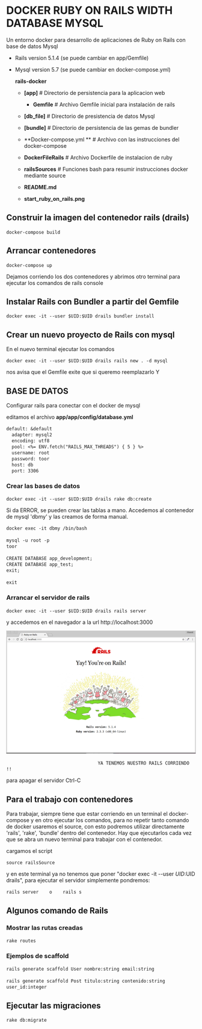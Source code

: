 # DOCKER RUBY ON RAILS WIDTH DATABASE MYSQL

Un entorno docker para desarrollo de aplicaciones de Ruby on Rails con base de datos Mysql
- Rails version 5.1.4 (se puede cambiar en app/Gemfile)
- Mysql version 5.7 (se puede cambiar en docker-compose.yml)

    **rails-docker**

    - **[app]**                    # Directorio de persistencia para la aplicacion web   
        - **Gemfile**              # Archivo Gemfile inicial para instalación de rails

    - **[db_file]**                # Directorio de presistencia de datos Mysql

    - **[bundle]**                 # Directorio de persistencia de las gemas de bundler

    - **Docker-compose.yml **      # Archivo con las instrucciones del docker-compose
    - **DockerFileRails**          # Archivo Dockerfile de instalacion de ruby
    - **railsSources**             # Funciones bash para resumir instrucciones docker mediante source  
    - **README.md**
    - **start_ruby_on_rails.png**


## Construir la imagen del contenedor rails (drails)

    docker-compose build

## Arrancar contenedores

    docker-compose up

Dejamos corriendo los dos contenedores y abrimos otro terminal para ejecutar los comandos de rails console

## Instalar Rails con Bundler a partir del Gemfile

    docker exec -it --user $UID:$UID drails bundler install

## Crear un nuevo proyecto de Rails con mysql

En el nuevo terminal ejecutar los comandos

    docker exec -it --user $UID:$UID drails rails new . -d mysql

nos avisa que el Gemfile exite que si queremo reemplazarlo Y

## BASE DE DATOS

Configurar rails para conectar con el docker de mysql

editamos el archivo **app/app/config/database.yml**

    default: &default
      adapter: mysql2
      encoding: utf8
      pool: <%= ENV.fetch("RAILS_MAX_THREADS") { 5 } %>
      username: root
      password: toor
      host: db
      port: 3306

### Crear las bases de datos

    docker exec -it --user $UID:$UID drails rake db:create

Si da ERROR, se pueden crear las tablas a mano. Accedemos al contenedor de mysql 'dbmy' y las creamos de forma manual.


    docker exec -it dbmy /bin/bash

    mysql -u root -p
    toor

    CREATE DATABASE app_development;
    CREATE DATABASE app_test;
    exit;

    exit

### Arrancar el servidor de rails

    docker exec -it --user $UID:$UID drails rails server

y accedemos en el navegador a la url http://localhost:3000

![start_ruby_on_rails](start_ruby_on_rails.png)


                                      YA TENEMOS NUESTRO RAILS CORRIENDO !!


para apagar el servidor Ctrl-C

## Para el trabajo con contenedores

Para trabajar, siempre tiene que estar corriendo en un terminal el docker-compose y en otro ejecutar los comandos, para no repetir tanto comando de docker usaremos el source, con esto podremos utilizar directamente 'rails', 'rake', 'bundle' dentro del contenedor. Hay que ejecutarlos cada vez que se abra un nuevo terminal para trabajar con el contenedor.

cargamos el script 

    source railsSource

y en este terminal ya no tenemos que poner "docker exec -it --user $UID:$UID drails", para ejecutar el servidor simplemente pondremos:

    rails server    o    rails s

## Algunos comando de Rails

### Mostrar las rutas creadas

    rake routes

### Ejemplos de scaffold

    rails generate scaffold User nombre:string email:string

    rails generate scaffold Post titulo:string contenido:string user_id:integer

## Ejecutar las migraciones

    rake db:migrate
